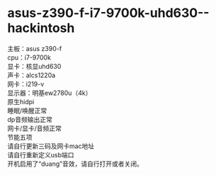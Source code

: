 # asus-z390-f-i7-9700k-uhd630--hackintosh
主板：asus z390-f</br>
cpu：i7-9700k</br>
显卡：核显uhd630</br>
声卡：alcs1220a</br>
网卡：i219-v</br>
显示器：明基ew2780u（4k）</br>
原生hidpi</br>
睡眠/唤醒正常</br>
dp音频输出正常</br>
网卡/显卡/音频正常</br>
节能五项</br>
请自行更新三码及网卡mac地址</br>
请自行重新定义usb端口</br>
开机启用了“duang”音效，请自行打开或者关闭。
